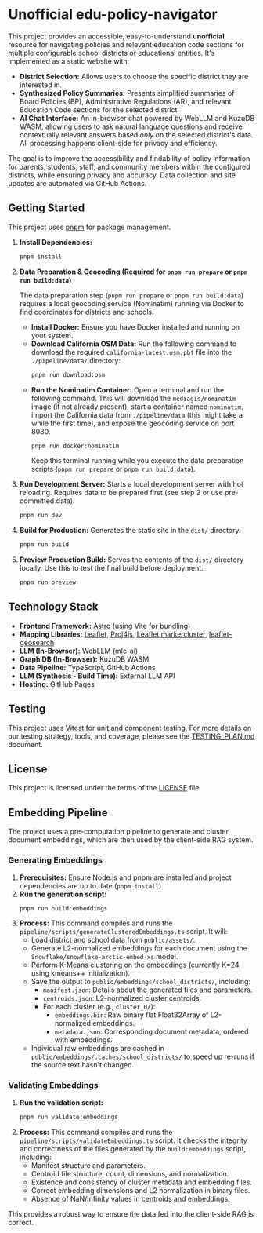 # Unofficial edu-policy-navigator

This project provides an accessible, easy-to-understand **unofficial** resource for navigating policies and relevant education code sections for multiple configurable school districts or educational entities. It's implemented as a static website with:

*   **District Selection:** Allows users to choose the specific district they are interested in.
*   **Synthesized Policy Summaries:** Presents simplified summaries of Board Policies (BP), Administrative Regulations (AR), and relevant Education Code sections for the selected district.
*   **AI Chat Interface:** An in-browser chat powered by WebLLM and KuzuDB WASM, allowing users to ask natural language questions and receive contextually relevant answers based *only* on the selected district's data. All processing happens client-side for privacy and efficiency.

The goal is to improve the accessibility and findability of policy information for parents, students, staff, and community members within the configured districts, while ensuring privacy and accuracy. Data collection and site updates are automated via GitHub Actions.

## Getting Started

This project uses [pnpm](https://pnpm.io/) for package management.

1.  **Install Dependencies:**
    ```bash
    pnpm install
    ```
2.  **Data Preparation & Geocoding (Required for `pnpm run prepare` or `pnpm run build:data`)**

    The data preparation step (`pnpm run prepare` or `pnpm run build:data`) requires a local geocoding service (Nominatim) running via Docker to find coordinates for districts and schools.

    *   **Install Docker:** Ensure you have Docker installed and running on your system.
    *   **Download California OSM Data:** Run the following command to download the required `california-latest.osm.pbf` file into the `./pipeline/data/` directory:
        ```bash
        pnpm run download:osm
        ```
    *   **Run the Nominatim Container:** Open a terminal and run the following command. This will download the `mediagis/nominatim` image (if not already present), start a container named `nominatim`, import the California data from `./pipeline/data` (this might take a while the first time), and expose the geocoding service on port 8080.
        ```bash
        pnpm run docker:nominatim
        ```
        Keep this terminal running while you execute the data preparation scripts (`pnpm run prepare` or `pnpm run build:data`).

3.  **Run Development Server:**
    Starts a local development server with hot reloading. Requires data to be prepared first (see step 2 or use pre-committed data).
    ```bash
    pnpm run dev
    ```
4.  **Build for Production:**
    Generates the static site in the `dist/` directory.
    ```bash
    pnpm run build
    ```
5.  **Preview Production Build:**
    Serves the contents of the `dist/` directory locally. Use this to test the final build before deployment.
    ```bash
    pnpm run preview
    ```

## Technology Stack

*   **Frontend Framework:** [Astro](https://astro.build/) (using Vite for bundling)
*   **Mapping Libraries:** [Leaflet](https://leafletjs.com/), [Proj4js](https://proj4js.org/), [Leaflet.markercluster](https://github.com/Leaflet/Leaflet.markercluster), [leaflet-geosearch](https://github.com/smeijer/leaflet-geosearch)
*   **LLM (In-Browser):** WebLLM (mlc-ai)
*   **Graph DB (In-Browser):** KuzuDB WASM
*   **Data Pipeline:** TypeScript, GitHub Actions
*   **LLM (Synthesis - Build Time):** External LLM API
*   **Hosting:** GitHub Pages

## Testing

This project uses [Vitest](https://vitest.dev/) for unit and component testing. For more details on our testing strategy, tools, and coverage, please see the [TESTING_PLAN.md](TESTING_PLAN.md) document.

## License

This project is licensed under the terms of the [LICENSE](LICENSE) file. 

## Embedding Pipeline

The project uses a pre-computation pipeline to generate and cluster document embeddings, which are then used by the client-side RAG system.

### Generating Embeddings

1.  **Prerequisites:** Ensure Node.js and pnpm are installed and project dependencies are up to date (`pnpm install`).
2.  **Run the generation script:**
    ```bash
    pnpm run build:embeddings
    ```
3.  **Process:** This command compiles and runs the `pipeline/scripts/generateClusteredEmbeddings.ts` script. It will:
    *   Load district and school data from `public/assets/`.
    *   Generate L2-normalized embeddings for each document using the `Snowflake/snowflake-arctic-embed-xs` model.
    *   Perform K-Means clustering on the embeddings (currently K=24, using kmeans++ initialization).
    *   Save the output to `public/embeddings/school_districts/`, including:
        *   `manifest.json`: Details about the generated files and parameters.
        *   `centroids.json`: L2-normalized cluster centroids.
        *   For each cluster (e.g., `cluster_0/`):
            *   `embeddings.bin`: Raw binary flat Float32Array of L2-normalized embeddings.
            *   `metadata.json`: Corresponding document metadata, ordered with embeddings.
    *   Individual raw embeddings are cached in `public/embeddings/.caches/school_districts/` to speed up re-runs if the source text hasn't changed.

### Validating Embeddings

1.  **Run the validation script:**
    ```bash
    pnpm run validate:embeddings
    ```
2.  **Process:** This command compiles and runs the `pipeline/scripts/validateEmbeddings.ts` script. It checks the integrity and correctness of the files generated by the `build:embeddings` script, including:
    *   Manifest structure and parameters.
    *   Centroid file structure, count, dimensions, and normalization.
    *   Existence and consistency of cluster metadata and embedding files.
    *   Correct embedding dimensions and L2 normalization in binary files.
    *   Absence of NaN/Infinity values in centroids and embeddings.

This provides a robust way to ensure the data fed into the client-side RAG is correct. 